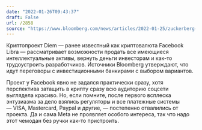 ```yaml
---
date: "2022-01-26T09:43:37"
draft: False
url: /2858
source: "https://www.bloomberg.com/news/articles/2022-01-25/zuckerberg-s-stablecoin-ambitions-unravel-with-diem-sale-talks"
---
```


Криптопроект Diem — ранее известный как криптовалюта Facebook Libra — рассматривает возможности продать все имеющиеся интеллектуальные активы, вернуть деньги инвесторам и как-то трудоустроить разработчиков. Источники Bloomberg утверждают, что идут переговоры с инвестиционными банкирами с выбором вариантов.

Проект у Facebook явно не задался практически сразу, хотя перспектива затащить в крипту сразу всю аудиторию соцсети выглядела красиво. Но, если помните, после первого всплеска энтузиазма за дело взялись регуляторы и все платежные системы — VISA, Mastercard, Paypal и другие, — постепенно отвалились от проекта. Да и сама Meta не проявляет особого интереса, так что надо этот чемодан без ручки как-то пристроить.
